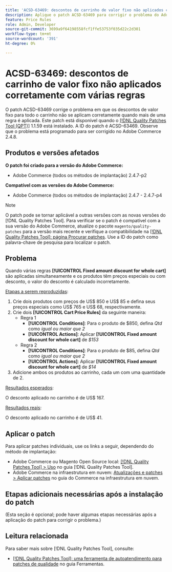 ```yaml
---
title: 'ACSD-63469: descontos de carrinho de valor fixo não aplicados corretamente com várias regras'
description: Aplique o patch ACSD-63469 para corrigir o problema do Adobe Commerce, em que os descontos de quantia fixa para todo o carrinho não são aplicados corretamente quando mais de uma regra é aplicada.
feature: Price Rules
role: Admin, Developer
source-git-commit: 3699a9f64198558fcf1ffe53753f035d22c2d301
workflow-type: tm+mt
source-wordcount: '391'
ht-degree: 0%

---
```



# ACSD-63469: descontos de carrinho de valor fixo não aplicados corretamente com várias regras

O patch ACSD-63469 corrige o problema em que os descontos de valor fixo para todo o carrinho não se aplicam corretamente quando mais de uma regra é aplicada. Este patch está disponível quando o [[!DNL Quality Patches Tool (QPT)]](/help/tools/quality-patches-tool/quality-patches-tool-to-self-serve-quality-patches.md) 1.1.59 está instalado. A ID do patch é ACSD-63469. Observe que o problema está programado para ser corrigido no Adobe Commerce 2.4.8.

## Produtos e versões afetados

**O patch foi criado para a versão do Adobe Commerce:**

* Adobe Commerce (todos os métodos de implantação) 2.4.7-p2

**Compatível com as versões do Adobe Commerce:**

* Adobe Commerce (todos os métodos de implantação) 2.4.7 - 2.4.7-p4

>[!NOTE]
>
>O patch pode se tornar aplicável a outras versões com as novas versões do [!DNL Quality Patches Tool]. Para verificar se o patch é compatível com a sua versão do Adobe Commerce, atualize o pacote `magento/quality-patches` para a versão mais recente e verifique a compatibilidade na [[!DNL Quality Patches Tool]: página Procurar patches](https://experienceleague.adobe.com/tools/commerce-quality-patches/index.html?lang=pt-BR). Use a ID do patch como palavra-chave de pesquisa para localizar o patch.

## Problema

Quando várias regras **[!UICONTROL Fixed amount discount for whole cart]** são aplicadas simultaneamente e os produtos têm preços especiais ou com desconto, o valor do desconto é calculado incorretamente.

<u>Etapas a serem reproduzidas</u>:

1. Crie dois produtos com preços de US$ 850 e US$ 85 e defina seus preços especiais como US$ 765 e US$ 68, respectivamente.
1. Crie dois **[!UICONTROL Cart Price Rules]** da seguinte maneira:
   * Regra 1
      * **[!UICONTROL Conditions]**: Para o produto de $850, defina *Qtd* como *igual ou maior que 2*
      * **[!UICONTROL Actions]**: Aplicar **[!UICONTROL Fixed amount discount for whole cart]** de *$153*
   * Regra 2
      * **[!UICONTROL Conditions]**: Para o produto de $85, defina *Qtd* como *igual ou maior que 2*
      * **[!UICONTROL Actions]**: Aplicar **[!UICONTROL Fixed amount discount for whole cart]** de *$14*
1. Adicione ambos os produtos ao carrinho, cada um com uma quantidade de 2.

<u>Resultados esperados</u>:

O desconto aplicado no carrinho é de US$ 167.

<u>Resultados reais</u>:

O desconto aplicado no carrinho é de US$ 41.

## Aplicar o patch

Para aplicar patches individuais, use os links a seguir, dependendo do método de implantação:

* Adobe Commerce ou Magento Open Source local: [[!DNL Quality Patches Tool] > Uso](/help/tools/quality-patches-tool/usage.md) no guia [!DNL Quality Patches Tool].
* Adobe Commerce na infraestrutura em nuvem: [Atualizações e patches > Aplicar patches](https://experienceleague.adobe.com/docs/commerce-cloud-service/user-guide/develop/upgrade/apply-patches.html?lang=pt-BR) no guia do Commerce na infraestrutura em nuvem.

## Etapas adicionais necessárias após a instalação do patch

(Esta seção é opcional; pode haver algumas etapas necessárias após a aplicação do patch para corrigir o problema.) 

## Leitura relacionada

Para saber mais sobre [!DNL Quality Patches Tool], consulte:

* [[!DNL Quality Patches Tool]: uma ferramenta de autoatendimento para patches de qualidade](/help/tools/quality-patches-tool/quality-patches-tool-to-self-serve-quality-patches.md) no guia Ferramentas.

